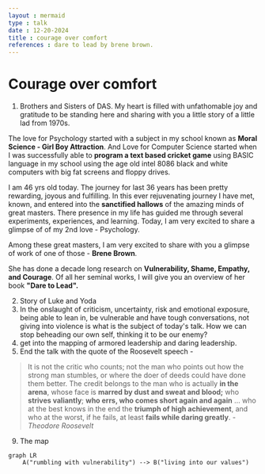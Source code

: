 ```yaml
---
layout : mermaid
type : talk
date : 12-20-2024
title : courage over comfort
references : dare to lead by brene brown.
---
```


# Courage over comfort

1. Brothers and Sisters of DAS. My heart is filled with unfathomable joy and gratitude to be standing here and sharing with you a little story of a little lad from 1970s. 

The love for Psychology started with a subject in my school known as **Moral Science - Girl Boy Attraction**. And Love for Computer Science started when I was successfully able to **program a text based cricket game** using BASIC language in my school using the age old intel 8086 black and white computers with big fat screens and floppy drives.

I am 46 yrs old today. The journey for last 36 years has been pretty rewarding, joyous and fulfilling. In this ever rejuvenating journey I have met, known, and entered into the **sanctified hallows** of the amazing minds of great masters. There presence in my life has guided me through several experiments, experiences, and learning. Today, I am very excited to share a glimpse of of my 2nd love - Psychology.

Among these great masters, I am very excited to share with you a glimpse of work of one of those - **Brene Brown**.

She has done a decade long research on **Vulnerability, Shame, Empathy, and Courage**. Of all her seminal works, I will give you an overview of her book **"Dare to Lead".**

2. Story of Luke and Yoda
6. In the onslaught of criticism, uncertainty, risk and emotional exposure, being able to lean in, be vulnerable and have tough conversations, not giving into violence is what is the subject of today's talk. How we can stop beheading our own self, thinking it to be our enemy?
7. get into the mapping of armored leadership and daring leadership.
8. End the talk with the quote of the Roosevelt speech - 
> It is not the critic who counts; not the man who points out how the strong man stumbles, or where the doer of deeds could have done them better. The credit belongs to the man who is actually **in the arena**, whose face is **marred by dust and sweat and blood;** who **strives valiantly**; **who errs, who comes short again and again** … who at the best knows in the end the **triumph of high achievement**, and who at the worst, if he fails, at least **fails while daring greatly**. - *Theodore Roosevelt* 

9. The map

```mermaid
graph LR
    A("rumbling with vulnerability") --> B("living into our values")
```